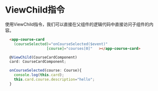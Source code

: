 # ViewChild指令

使用ViewChild指令，我们可以直接在父组件的逻辑代码中直接访问子组件的内容。




```html
  <app-course-card
    (courseSelected)="onCourseSelected($event)"
                   [course]="courses[0]"   ></app-course-card>
```

```typescript 
  @ViewChild(CourseCardComponent)
  card: CourseCardComponent;

  onCourseSelected(course: Course){
    console.log(this.card);
    this.card.course.description="hello";
  }
```

